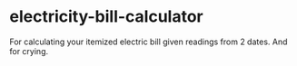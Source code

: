 # electricity-bill-calculator
For calculating your itemized electric bill given readings from 2 dates. And for crying.
